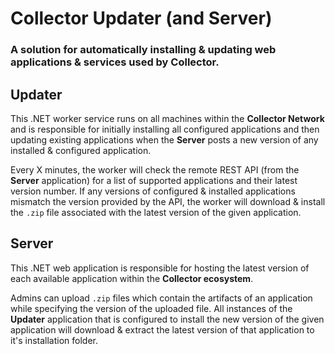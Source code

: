 # Collector Updater (and Server)
### A solution for automatically installing & updating web applications & services used by Collector.

## Updater
This .NET worker service runs on all machines within the **Collector Network** and is responsible for 
initially installing all configured applications and then updating existing applications when the 
**Server** posts a new version of any installed & configured application.

Every X minutes, the worker will check the remote REST API (from the **Server** application) for a 
list of supported applications and their latest version number. If any versions of configured & installed
applications mismatch the version provided by the API, the worker will download & install the `.zip` file
associated with the latest version of the given application.

## Server
This .NET web application is responsible for hosting the latest version of each available application
within the **Collector ecosystem**. 

Admins can upload `.zip` files which contain the artifacts of an application while specifying the 
version of the uploaded file. All instances of the **Updater** application that is configured to 
install the new version of the given application will download & extract the latest version of 
that application to it's installation folder.